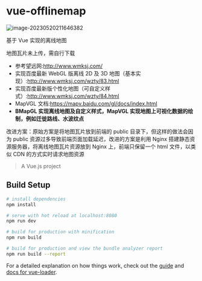 # vue-offlinemap

![image-20230520211646382](https://hexo-img.obs.cn-east-3.myhuaweicloud.com/llf/image-20230520211646382.png)

基于 Vue 实现的离线地图

地图瓦片未上传，需自行下载

- 参考望远网:http://www.wmksj.com/
- 实现百度最新 WebGL 版离线 2D 及 3D 地图（基本实现）:http://www.wmksj.com/wzty/83.html
- 实现百度最新版个性化地图（可自定义样式）:http://www.wmksj.com/wzty/84.html
- MapVGL 文档:https://mapv.baidu.com/gl/docs/index.html
- **BMapGL 实现离线地图及自定义样式，MapVGL 实现地图上可视化数据的绘制，例如迁徙路线、水波纹点**

改进方案：原始方案是将地图瓦片放到前端的 public 目录下，但这样的做法会因为 public 资源过多导致前端页面加载延迟，改进的方案是利用 Nginx 搭建静态资源服务器，将离线地图瓦片资源放到 Nginx 上，前端只保留一个 html 文件，以类似 CDN 的方式实时请求地图资源

> A Vue.js project

## Build Setup

```bash
# install dependencies
npm install

# serve with hot reload at localhost:8080
npm run dev

# build for production with minification
npm run build

# build for production and view the bundle analyzer report
npm run build --report
```

For a detailed explanation on how things work, check out the [guide](http://vuejs-templates.github.io/webpack/) and [docs for vue-loader](http://vuejs.github.io/vue-loader).
